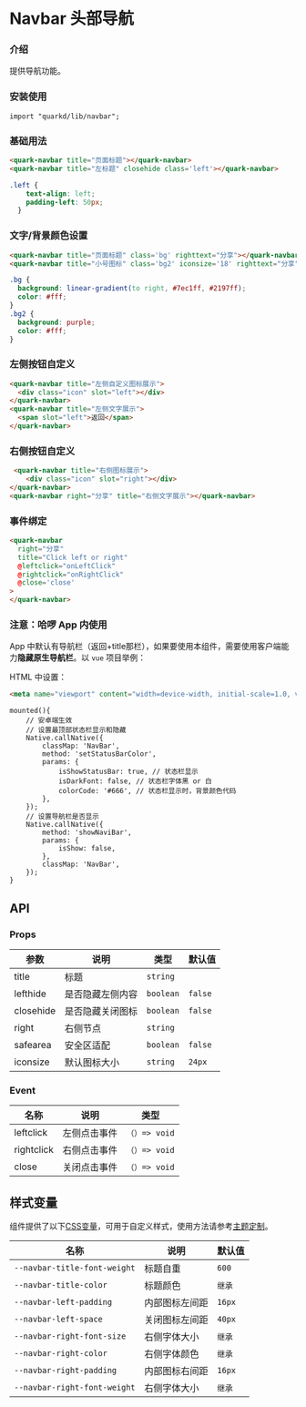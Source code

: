 # Navbar 头部导航

### 介绍

提供导航功能。

### 安装使用

```tsx
import "quarkd/lib/navbar";
```


### 基础用法
```html
<quark-navbar title="页面标题"></quark-navbar>
<quark-navbar title="左标题" closehide class='left'></quark-navbar>
```
```css
.left {
    text-align: left;
    padding-left: 50px;
  }
```
### 文字/背景颜色设置
```html
<quark-navbar title="页面标题" class='bg' righttext="分享"></quark-navbar>
<quark-navbar title="小号图标" class='bg2' iconsize='18' righttext="分享"></quark-navbar>
```
```css
.bg {
  background: linear-gradient(to right, #7ec1ff, #2197ff);
  color: #fff;
}
.bg2 {
  background: purple;
  color: #fff;
}
```
### 左侧按钮自定义
```html
<quark-navbar title="左侧自定义图标展示">
  <div class="icon" slot="left"></div>
</quark-navbar>
<quark-navbar title="左侧文字展示">
  <span slot="left">返回</span>
</quark-navbar>
```

### 右侧按钮自定义
```html
 <quark-navbar title="右侧图标展示">
    <div class="icon" slot="right"></div>
</quark-navbar>
<quark-navbar right="分享" title="右侧文字展示"></quark-navbar>
```
### 事件绑定
```html
<quark-navbar
  right="分享"
  title="Click left or right"
  @leftclick="onLeftClick"
  @rightclick="onRightClick"
  @close='close'
>
</quark-navbar>
```
### 注意：哈啰 App 内使用

App 中默认有导航栏（返回+title那栏），如果要使用本组件，需要使用客户端能力**隐藏原生导航栏**。以 `vue` 项目举例：

HTML 中设置：
```html
<meta name="viewport" content="width=device-width, initial-scale=1.0, viewport-fit=cover">
```

```tsx
mounted(){
    // 安卓端生效
    // 设置最顶部状态栏显示和隐藏
    Native.callNative({
        classMap: 'NavBar',
        method: 'setStatusBarColor',
        params: {
            isShowStatusBar: true, // 状态栏显示
            isDarkFont: false, // 状态栏字体黑 or 白
            colorCode: '#666', // 状态栏显示时，背景颜色代码
        },
    });
    // 设置导航栏是否显示
    Native.callNative({
        method: 'showNaviBar',
        params: {
            isShow: false,
        },
        classMap: 'NavBar',
    });
}
```






## API

### Props

| 参数         | 说明                             | 类型   | 默认值           |
|--------------|----------------------------------|--------|------------------|
| title        | 标题 | `string`                     | 
| lefthide      | 是否隐藏左侧内容               | `boolean` | `false`
| closehide      | 是否隐藏关闭图标               | `boolean` | `false`
| right      | 右侧节点 | `string`                   |
| safearea      | 安全区适配 | `boolean`                 | `false`
| iconsize      | 默认图标大小 | `string `                  |`24px`



### Event

| 名称         | 说明                             | 类型   |
|--------------|----------------------------------|--------|
|leftclick     | 左侧点击事件                   |   `（）=> void`       |
| rightclick    | 右侧点击事件               |    `（）=> void`      |
| close    | 关闭点击事件               |       `（）=> void`   |

## 样式变量

组件提供了以下[CSS变量](https://developer.mozilla.org/zh-CN/docs/Web/CSS/Using_CSS_custom_properties)，可用于自定义样式，使用方法请参考[主题定制](#/zh-CN/guide/theme)。

| 名称                     | 说明                                  | 默认值          | 
| ------------------------ | -----------------------------------  | --------------- |
| `--navbar-title-font-weight` | 标题自重                           |         `600`
| `--navbar-title-color` | 标题颜色                          |         `继承`
| `--navbar-left-padding` | 内部图标左间距                           |         `16px`
| `--navbar-left-space`    |  关闭图标左间距                             | `40px`   
| `--navbar-right-font-size` | 右侧字体大小                           |      `继承`   
| `--navbar-right-color`     | 右侧字体颜色                           |        `继承`      
| `--navbar-right-padding`    |  内部图标右间距                             | `16px`   
| `--navbar-right-font-weight`    | 右侧字体大小                      | `继承`   